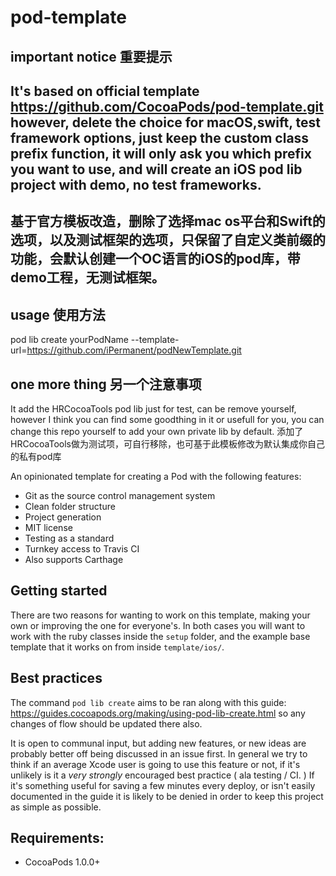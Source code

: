 pod-template
============

## important notice 重要提示
## It's based on official template https://github.com/CocoaPods/pod-template.git however, delete the choice for macOS,swift, test framework options, just keep the custom class prefix function, it will only ask you which prefix you want to use, and will create an iOS pod lib project with demo, no test frameworks.
## 基于官方模板改造，删除了选择mac os平台和Swift的选项，以及测试框架的选项，只保留了自定义类前缀的功能，会默认创建一个OC语言的iOS的pod库，带demo工程，无测试框架。

## usage 使用方法
pod lib create yourPodName --template-url=https://github.com/iPermanent/podNewTemplate.git 

## one more thing 另一个注意事项
It add the HRCocoaTools pod lib just for test, can be remove yourself, however I think you can find some goodthing in it or usefull for you, you can change this repo yourself to add your own private lib by default.
添加了HRCocoaTools做为测试项，可自行移除，也可基于此模板修改为默认集成你自己的私有pod库

An opinionated template for creating a Pod with the following features:

- Git as the source control management system
- Clean folder structure
- Project generation
- MIT license
- Testing as a standard
- Turnkey access to Travis CI
- Also supports Carthage

## Getting started

There are two reasons for wanting to work on this template, making your own or improving the one for everyone's. In both cases you will want to work with the ruby classes inside the `setup` folder, and the example base template that it works on from inside `template/ios/`. 

## Best practices

The command `pod lib create` aims to be ran along with this guide: https://guides.cocoapods.org/making/using-pod-lib-create.html so any changes of flow should be updated there also.

It is open to communal input, but adding new features, or new ideas are probably better off being discussed in an issue first. In general we try to think if an average Xcode user is going to use this feature or not, if it's unlikely is it a _very strongly_ encouraged best practice ( ala testing / CI. ) If it's something useful for saving a few minutes every deploy, or isn't easily documented in the guide it is likely to be denied in order to keep this project as simple as possible.

## Requirements:

- CocoaPods 1.0.0+


